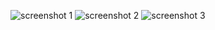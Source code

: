 ![screenshot 1](https://cloud.githubusercontent.com/assets/16939820/13905903/9b402e64-eef2-11e5-935d-17e73ce163ef.png)
![screenshot 2](https://cloud.githubusercontent.com/assets/16939820/13905904/9b422106-eef2-11e5-89e6-5f40e2eb743e.png)
![screenshot 3](https://cloud.githubusercontent.com/assets/16939820/13905905/9b443158-eef2-11e5-951b-40e71fd436bd.png)
